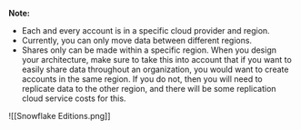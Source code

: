 __Note:__ 
- Each and every account is in a specific cloud provider and region. 
- Currently, you can only move data between different regions. 
- Shares only can be made within a specific region. When you design your architecture, make sure to take this into account that if you want to easily share data throughout an organization, you would want to create accounts in the same region. If you do not, then you will need to replicate data to the other region, and there will be some replication cloud service costs for this.


![[Snowflake Editions.png]]